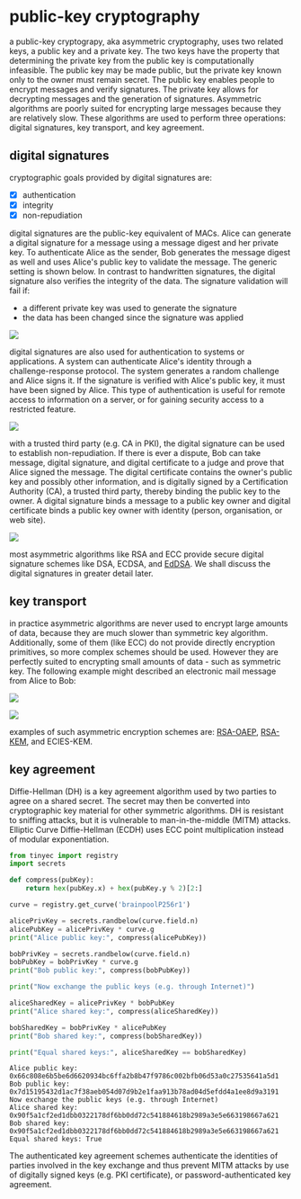 # public-key cryptography

a public-key cryptograpy, aka asymmetric cryptography, uses two related keys, a public key and a private key. The two keys have the property that determining the private key from the public key is computationally infeasible. The public key may be made public, but the private key known only to the owner must remain secret. The public key enables people to encrypt messages and verify signatures. The private key allows for decrypting messages and the generation of signatures. Asymmetric algorithms are poorly suited for encrypting large messages because they are relatively slow. These algorithms are used to perform three operations: digital signatures, key transport, and key agreement.

## digital signatures
cryptographic goals provided by digital signatures are:
 - [x] authentication
 - [x] integrity
 - [x] non-repudiation

digital signatures are the public-key equivalent of MACs. Alice can generate a digital signature for a message using a message digest and her private key. To authenticate Alice as the sender, Bob generates the message digest as well and uses Alice's public key to validate the message. The generic setting is shown below. In contrast to handwritten signatures, the digital signature also verifies the integrity of the data. The signature validation will fail if:
- a different private key was used to generate the signature
- the data has been changed since the signature was applied

![](https://fadasr.github.io/images/dig-sig.png)

digital signatures are also used for authentication to systems or applications. A system can authenticate Alice's identity through a challenge-response protocol. The system generates a random challenge and Alice signs it. If the signature is verified with Alice's public key, it must have been signed by Alice. This type of authentication is useful for remote access to information on a server, or for gaining security access to a restricted feature.

![](https://fadasr.github.io/images/dig-sig-auth.png)

with a trusted third party (e.g. CA in PKI), the digital signature can be used to establish non-repudiation. If there is ever a dispute, Bob can take message, digital signature, and digital certificate to a judge and prove that Alice signed the message. The digital certificate contains the owner's public key and possibly other information, and is digitally signed by a Certification Authority (CA), a trusted third party, thereby binding the public key to the owner. A digital signature binds a message to a public key owner and digital certificate binds a public key owner with identity (person, organisation, or web site).

![](https://fadasr.github.io/images/dig-sig-cert.png)

most asymmetric algorithms like RSA and ECC provide secure digital signature schemes like DSA, ECDSA, and [EdDSA](https://tools.ietf.org/html/rfc8032). We shall discuss the digital signatures in greater detail later.

## key transport

in practice asymmetric algorithms are never used to encrypt large amounts of data, because they are much slower than symmetric key algorithm. Additionally, some of them (like ECC) do not provide directly encryption primitives, so more complex schemes should be used. However they are perfectly suited to encrypting small amounts of data - such as symmetric key. The following example might described an electronic mail message from Alice to Bob:

![](https://fadasr.github.io/images/key-trans-alice.png) 

![](https://fadasr.github.io/images/key-trans-alice.png) 

examples of such asymmetric encryption schemes are: [RSA-OAEP](https://tools.ietf.org/html/rfc8017), [RSA-KEM](https://tools.ietf.org/html/rfc5990), and ECIES-KEM.

## key agreement

Diffie-Hellman (DH) is a key agreement algorithm used by two parties to agree on a shared secret. The secret may then be converted into cryptographic key material for other symmetric algorithms. DH is resistant to sniffing attacks, but it is vulnerable to man-in-the-middle (MITM) attacks. Elliptic Curve Diffie-Hellman (ECDH) uses ECC point multiplication instead of modular exponentiation.

```python
from tinyec import registry
import secrets

def compress(pubKey):
    return hex(pubKey.x) + hex(pubKey.y % 2)[2:]

curve = registry.get_curve('brainpoolP256r1')

alicePrivKey = secrets.randbelow(curve.field.n)
alicePubKey = alicePrivKey * curve.g
print("Alice public key:", compress(alicePubKey))

bobPrivKey = secrets.randbelow(curve.field.n)
bobPubKey = bobPrivKey * curve.g
print("Bob public key:", compress(bobPubKey))

print("Now exchange the public keys (e.g. through Internet)")

aliceSharedKey = alicePrivKey * bobPubKey
print("Alice shared key:", compress(aliceSharedKey))

bobSharedKey = bobPrivKey * alicePubKey
print("Bob shared key:", compress(bobSharedKey))

print("Equal shared keys:", aliceSharedKey == bobSharedKey)
```

```
Alice public key: 0x66c808e6b5be6d6620934bc6ffa2b8b47f9786c002bfb06d53a0c27535641a5d1
Bob public key: 0x7d15195432d1ac7f38aeb054d07d9b2e1faa913b78ad04d5efdd4a1ee8d9a3191
Now exchange the public keys (e.g. through Internet)
Alice shared key: 0x90f5a1cf2ed1dbb0322178df6bb0dd72c541884618b2989a3e5e663198667a621
Bob shared key: 0x90f5a1cf2ed1dbb0322178df6bb0dd72c541884618b2989a3e5e663198667a621
Equal shared keys: True
```

The authenticated key agreement schemes authenticate the identities of parties involved in the key exchange and thus prevent MITM attacks by use of digitally signed keys (e.g. PKI certificate), or password-authenticated key agreement.
<!--stackedit_data:
eyJoaXN0b3J5IjpbNTkyMDkxMTI1LC03MzIxMjcxNTEsLTE0Mj
c0NDc3MTAsLTc1MTI3ODE2MSwtNTIxMjk1MTA4LC0xNDkwNzYx
ODgyLC00MzE3MTA3NzksMTM0ODg0NTE0MiwtMTU0OTI2OTcwNS
wxNzMzMDI3OTQ0LDE1NzM1MzIxMjQsNTE1NzYzMzcyLDkxMzU4
MDkyOCw4MzcwMDU2OTAsMTQyMjcxODIxOSwtODMxODAxMTAxLC
0xMjY5Mjk0NjE1LDc3MzU1NzE3NywtMzAzMDUxNjI1LC05MTAy
NzUwMl19
-->